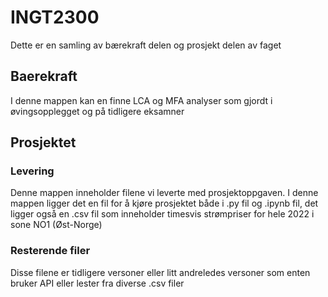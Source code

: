 # INGT2300
Dette er en samling av bærekraft delen og prosjekt delen av faget

## Baerekraft
I denne mappen kan en finne LCA og MFA analyser som gjordt i øvingsopplegget og på tidligere eksamner

## Prosjektet

### Levering
Denne mappen inneholder filene vi leverte med prosjektoppgaven. I denne mappen ligger det en fil for å kjøre prosjektet både i .py fil og .ipynb fil,
det ligger også en .csv fil som inneholder timesvis strømpriser for hele 2022 i sone NO1 (Øst-Norge)

### Resterende filer
Disse filene er tidligere versoner eller litt andreledes versoner som enten bruker API eller lester fra diverse .csv filer
